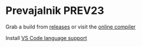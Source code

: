 # Prevajalnik PREV23

Grab a build from [releases](https://github.com/Lenart12/prevajalnik-prev23/releases) or visit the [online compiler](https://wgn.si/prev23)

Install [VS Code language support](https://marketplace.visualstudio.com/items?itemName=Lenart12.prev23-language-support)